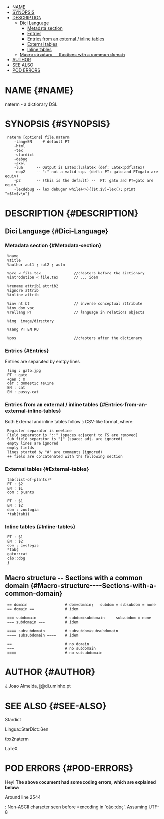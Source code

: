-   [NAME](#NAME)
-   [SYNOPSIS](#SYNOPSIS)
-   [DESCRIPTION](#DESCRIPTION)
    -   [Dici Language](#Dici-Language)
        -   [Metadata section](#Metadata-section)
        -   [Entries](#Entries)
        -   [Entries from an external / inline
            tables](#Entries-from-an-external-inline-tables)
        -   [External tables](#External-tables)
        -   [Inline tables](#Inline-tables)
    -   [Macro structure \-- Sections with a common
        domain](#Macro-structure----Sections-with-a-common-domain)
-   [AUTHOR](#AUTHOR)
-   [SEE ALSO](#SEE-ALSO)
-   [POD ERRORS](#POD-ERRORS)

# NAME {#NAME}

naterm - a dictionary DSL

# SYNOPSIS {#SYNOPSIS}

     naterm [options] file.naterm
        -lang=EN     # default PT
        -html
        -tex
        -stardict
        -debug
        -skel
        -lua      -- Output is Latex:lualatex (def: Latex:pdflatex)
        -nop2     -- ":" not a valid sep. (deft: PT: gato and PT=gato are equiv)
        -p2       -- (this is the default) --  PT: gato and PT=gato are equiv
        -lexdebug -- lex debuger while(<>){($t,$v)=lex(); print "=$t=$v\n"}

# DESCRIPTION {#DESCRIPTION}

## Dici Language {#Dici-Language}

### Metadata section {#Metadata-section}

     %name
     %title
     %author aut1 ; aut2 ; autn

     %pre < file.tex               //chapters before the dictionary
     %introdution < file.tex       // ... idem

     %rename attrib1 attrib2
     %ignore attrib
     %inline attrib

     %inv nt bt                    // inverse conceptual attribute
     %inv dom voc
     %rellang PT                   // language in relations objects

     %img  image/directory

     %lang PT EN RU

     %pos                          //chapters after the dictionary

### Entries {#Entries}

Entries are separated by emtpy lines

     !img : gato.jpg
     PT : gato
     +gen : m
     def : domestic feline
     EN : cat
     EN : pussy-cat

### Entries from an external / inline tables {#Entries-from-an-external-inline-tables}

Both External and inline tables follow a CSV-like format, where:

     Register separator is newline
     Field separator is "::" (spaces adjacent to FS are removed)
     Sub field separator is "|" (spaces adj. are ignored)
     empty lines are ignored
     empty fields
     lines started by "#" are comments (ignored)
     ++ fiels are concatenated with the following section

### External tables {#External-tables}

     tab(list-of-plants)*
     PT : $2
     EN : $1
     dom : plants

     PT : $1
     EN : $2
     dom : zoologia
     *tab(tab1)

### Inline tables {#Inline-tables}

     PT : $1
     EN : $2
     dom : zoologia
     *tab{
     gato::cat
     cão::dog
     }

## Macro structure \-- Sections with a common domain {#Macro-structure----Sections-with-a-common-domain}

     == domain                 # dom=domain;   subdom = subsubdom = none
     == domain ==              # idem

     === subdomain             # subdom=subdomain     subsubdom = none
     === subdomain ===         # idem

     ==== subsubdomain         # subsubdom=subsubdomain
     ==== subsubdomain ====    # idem

     ==                        # no domain
     ===                       # no subdomain
     ====                      # no subsubdomain

# AUTHOR {#AUTHOR}

J.Joao Almeida, jj\@di.uminho.pt

# SEE ALSO {#SEE-ALSO}

Stardict

Lingua::StarDict::Gen

tbx2naterm

LaTeX

# POD ERRORS {#POD-ERRORS}

Hey! **The above document had some coding errors, which are explained
below:**

Around line 2544:

:   Non-ASCII character seen before =encoding in \'cão::dog\'. Assuming
    UTF-8
